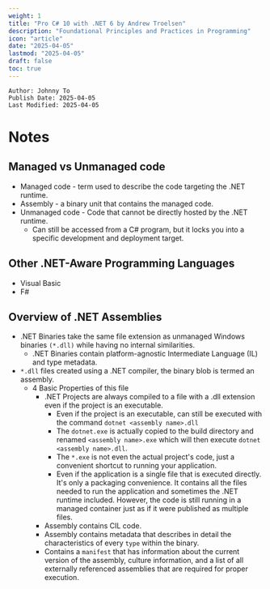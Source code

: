 ```yaml
---
weight: 1
title: "Pro C# 10 with .NET 6 by Andrew Troelsen"
description: "Foundational Principles and Practices in Programming"
icon: "article"
date: "2025-04-05"
lastmod: "2025-04-05"
draft: false
toc: true
---
```

	Author: Johnny To
	Publish Date: 2025-04-05
	Last Modified: 2025-04-05

# Notes

## Managed vs Unmanaged code
- Managed code - term used to describe the code targeting the .NET runtime.
- Assembly - a binary unit that contains the managed code.
- Unmanaged code - Code that cannot be directly hosted by the .NET runtime.
	- Can still be accessed from a C# program, but it locks you into a specific development and deployment target.

## Other .NET-Aware Programming Languages
- Visual Basic
- F#

## Overview of .NET Assemblies
- .NET Binaries take the same file extension as unmanaged Windows binaries ```(*.dll)``` while having no internal similarities.
	- .NET Binaries contain platform-agnostic Intermediate Language (IL) and type metadata.
- ```*.dll``` files created using a .NET compiler, the binary blob is termed an assembly.
	- 4 Basic Properties of this file
		- .NET Projects are always compiled to a file with a .dll extension even if the project is an executable.
			- Even if the project is an executable, can still be executed with the command ```dotnet <assembly name>.dll```
			- The ```dotnet.exe``` is actually copied to the build directory and renamed ```<assembly name>.exe``` which will then
			execute ```dotnet <assembly name>.dll```.
			- The ```*.exe``` is not even the actual project's code, just a convenient shortcut to running your application.
			- Even if the application is a single file that is executed directly. It's only a packaging convenience.
			It contains all the files needed to run the application and sometimes the .NET runtime included. However,
			the code is still running in a managed container just as if it were published as multiple files.
		- Assembly contains CIL code.
		- Assembly contains metadata that describes in detail the characteristics of every ```type``` within the binary.
		- Contains a ```manifest``` that has information about the current version of the assembly, culture information, and a list of all externally
		referenced assemblies that are required for proper execution.


